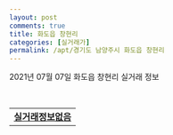 ```yaml
---
layout: post
comments: true
title: 화도읍 창현리
categories: [실거래가]
permalink: /apt/경기도 남양주시 화도읍 창현리
---
```


2021년 07월 07일 화도읍 창현리 실거래 정보

<script type="text/javascript">
  google.charts.load('current', {'packages':['corechart']});
  google.charts.setOnLoadCallback(drawChart);

  function drawChart() {
    var data = google.visualization.arrayToDataTable([['거래일', '매매', '전월세', '전매'], ['20-07', 65, 46, 0], ['20-08', 30, 38, 0], ['20-09', 55, 45, 0], ['20-10', 65, 42, 0], ['20-11', 72, 31, 0], ['20-12', 101, 28, 0], ['21-01', 52, 42, 0], ['21-02', 41, 19, 0], ['21-03', 30, 46, 0], ['21-04', 28, 28, 0], ['21-05', 33, 34, 0], ['21-06', 29, 24, 0], ['21-07', 0, 1, 0]]);

    var options = {
      title: '최근 유형별 거래량 추이',
      legend: { position: 'bottom' }
    };

    var chart = new google.visualization.LineChart(document.getElementById('columnchart_material'));
    chart.draw(data, (options));
  }
</script>

<div id="columnchart_material" style="width: 95%; margin-left: -35px; display: block"></div>
<br>
<table>
  <tr>
    <td colspan="4" style="font-weight: bold;"><a href="https://search.naver.com/search.naver?query=화도읍 창현리 실거래정보없음">실거래정보없음</a></td>
  </tr>
    
</table>
    